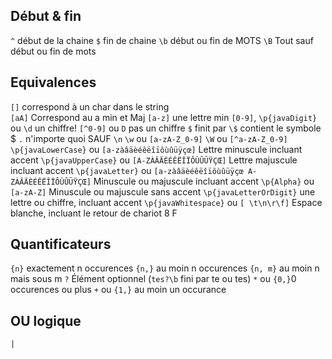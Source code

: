 
## Début & fin
`^` début de la chaine
`$` fin de chaine
`\b` début ou fin de MOTS
`\B` Tout sauf début ou fin de mots
## Equivalences
`[]` correspond à un char dans le string  
`[aA]` Correspond au a min et Maj
`[a-z]` une lettre min
`[0-9]`, `\p{javaDigit}`  ou `\d` un chiffre!
`[^0-9]` ou `D` pas un chiffre
`$` finit par
`\$` contient le symbole $
`.` n'importe quoi SAUF `\n`
`\w` ou `[a-zA-Z_0-9]`
`\W` ou `[^a-zA-Z_0-9]`
`\p{javaLowerCase}` ou `[a-zàâäèéêëîïôùûüÿçœ]` Lettre minuscule incluant accent
`\p{javaUpperCase}` ou `[A-ZÀÂÄÈÉÊËÎÏÔÙÛÜŸÇŒ]` Lettre majuscule incluant accent
`\p{javaLetter}` ou `[a-zàâäèéêëîïôùûüÿçœ A-ZÀÂÄÈÉÊËÎÏÔÙÛÜŸÇŒ]` Minuscule ou majuscule incluant accent
`\p{Alpha}` ou `[a-zA-Z]` Minuscule ou majuscule sans accent
`\p{javaLetterOrDigit}` une lettre ou chiffre, incluant accent
`\p{javaWhitespace}` ou `[ \t\n\r\f]` Espace blanche, incluant le retour de chariot 8 F


## Quantificateurs
`{n}` exactement n occurences
`{n,}` au moin n occurences
`{n, m}` au moin n mais sous m
`?` Élément optionnel (`tes?\b` fini par te ou tes) 
`*` ou `{0,}`0 occurences ou plus
`+` ou `{1,}` au moin un occurance

## OU logique
`|`
